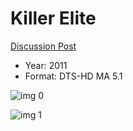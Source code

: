 # Killer Elite

[Discussion Post](https://www.avsforum.com/threads/bass-eq-for-filtered-movies.2995212/post-58645972)

* Year: 2011
* Format: DTS-HD MA 5.1

![img 0](https://i.imgur.com/j4heBMR.jpg)

![img 1](https://i.imgur.com/hClCbYs.png)

